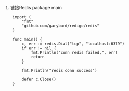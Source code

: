 1. 链接Redis
        package main
        
        import (
            "fmt"
            "github.com/garyburd/redigo/redis"
        )
        
        func main() {
            c, err := redis.Dial("tcp", "localhost:6379")
            if err != nil {
                fmt.Println("conn redis failed,", err)
                return
            } 
        
            fmt.Println("redis conn success")
        
            defer c.Close()
        }